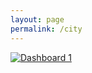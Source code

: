 ```yaml
---
layout: page
permalink: /city
---
```


<head>
    <title>My GitHub Pages Site</title>
    <!-- <link href="https://cdn.jsdelivr.net/npm/bootstrap@5.2.2/dist/css/bootstrap.min.css" rel="stylesheet" integrity="sha384-Zenh87qX5JnK2Jl0vWa8Ck2rdkQ2Bzep5IDxbcnCeuOxjzrPF/et3URy9Bv1WTRi" crossorigin="anonymous"> -->
  
</head>
<body>
  <div class='tableauPlaceholder' id='viz1670294174735' style='position: relative'>
   <noscript><a href='#'><img alt='Dashboard 1 ' src='https:&#47;&#47;public.tableau.com&#47;static&#47;images&#47;Re&#47;RealEstate_byCity_11222022&#47;Dashboard1&#47;1_rss.png' style='border: none' /></a></noscript>
   <object class='tableauViz'  style='display:none;'>
      <param name='host_url' value='https%3A%2F%2Fpublic.tableau.com%2F' />
      <param name='embed_code_version' value='3' />
      <param name='site_root' value='' />
      <param name='name' value='RealEstate_byCity_11222022&#47;Dashboard1' />
      <param name='tabs' value='no' />
      <param name='toolbar' value='yes' />
      <param name='static_image' value='https:&#47;&#47;public.tableau.com&#47;static&#47;images&#47;Re&#47;RealEstate_byCity_11222022&#47;Dashboard1&#47;1.png' />
      <param name='animate_transition' value='yes' />
      <param name='display_static_image' value='yes' />
      <param name='display_spinner' value='yes' />
      <param name='display_overlay' value='yes' />
      <param name='display_count' value='yes' />
      <param name='language' value='en-US' />
   </object>
</div>
  
<script type='text/javascript'>                    
  var divElement = document.getElementById('viz1670294174735');
  var vizElement = divElement.getElementsByTagName('object')[0];
  if ( divElement.offsetWidth > 800 ) { vizElement.style.width='1500px';vizElement.style.height='2527px';} 
  else if ( divElement.offsetWidth > 500 ) { vizElement.style.width='1500px';vizElement.style.height='2527px';} 
  else { vizElement.style.width='100%';vizElement.style.height='2227px';}
  var scriptElement = document.createElement('script');                    
  scriptElement.src = 'https://public.tableau.com/javascripts/api/viz_v1.js';                    
  vizElement.parentNode.insertBefore(scriptElement, vizElement);                
  </script>

</body>
